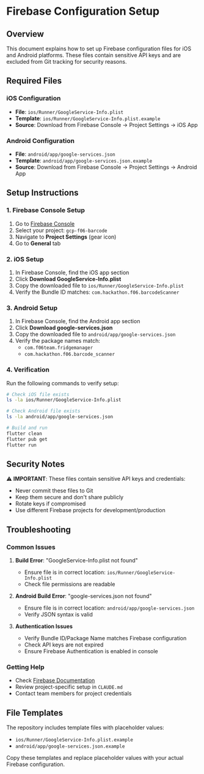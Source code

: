 # Firebase Configuration Setup

## Overview
This document explains how to set up Firebase configuration files for iOS and Android platforms. These files contain sensitive API keys and are excluded from Git tracking for security reasons.

## Required Files

### iOS Configuration
- **File**: `ios/Runner/GoogleService-Info.plist`
- **Template**: `ios/Runner/GoogleService-Info.plist.example`
- **Source**: Download from Firebase Console → Project Settings → iOS App

### Android Configuration
- **File**: `android/app/google-services.json`
- **Template**: `android/app/google-services.json.example`
- **Source**: Download from Firebase Console → Project Settings → Android App

## Setup Instructions

### 1. Firebase Console Setup
1. Go to [Firebase Console](https://console.firebase.google.com/)
2. Select your project: `gcp-f06-barcode`
3. Navigate to **Project Settings** (gear icon)
4. Go to **General** tab

### 2. iOS Setup
1. In Firebase Console, find the iOS app section
2. Click **Download GoogleService-Info.plist**
3. Copy the downloaded file to `ios/Runner/GoogleService-Info.plist`
4. Verify the Bundle ID matches: `com.hackathon.f06.barcodeScanner`

### 3. Android Setup
1. In Firebase Console, find the Android app section
2. Click **Download google-services.json**
3. Copy the downloaded file to `android/app/google-services.json`
4. Verify the package names match:
   - `com.f06team.fridgemanager`
   - `com.hackathon.f06.barcode_scanner`

### 4. Verification
Run the following commands to verify setup:
```bash
# Check iOS file exists
ls -la ios/Runner/GoogleService-Info.plist

# Check Android file exists
ls -la android/app/google-services.json

# Build and run
flutter clean
flutter pub get
flutter run
```

## Security Notes

⚠️ **IMPORTANT**: These files contain sensitive API keys and credentials:
- Never commit these files to Git
- Keep them secure and don't share publicly
- Rotate keys if compromised
- Use different Firebase projects for development/production

## Troubleshooting

### Common Issues
1. **Build Error**: "GoogleService-Info.plist not found"
   - Ensure file is in correct location: `ios/Runner/GoogleService-Info.plist`
   - Check file permissions are readable

2. **Android Build Error**: "google-services.json not found"
   - Ensure file is in correct location: `android/app/google-services.json`
   - Verify JSON syntax is valid

3. **Authentication Issues**
   - Verify Bundle ID/Package Name matches Firebase configuration
   - Check API keys are not expired
   - Ensure Firebase Authentication is enabled in console

### Getting Help
- Check [Firebase Documentation](https://firebase.google.com/docs)
- Review project-specific setup in `CLAUDE.md`
- Contact team members for project credentials

## File Templates

The repository includes template files with placeholder values:
- `ios/Runner/GoogleService-Info.plist.example`
- `android/app/google-services.json.example`

Copy these templates and replace placeholder values with your actual Firebase configuration.
